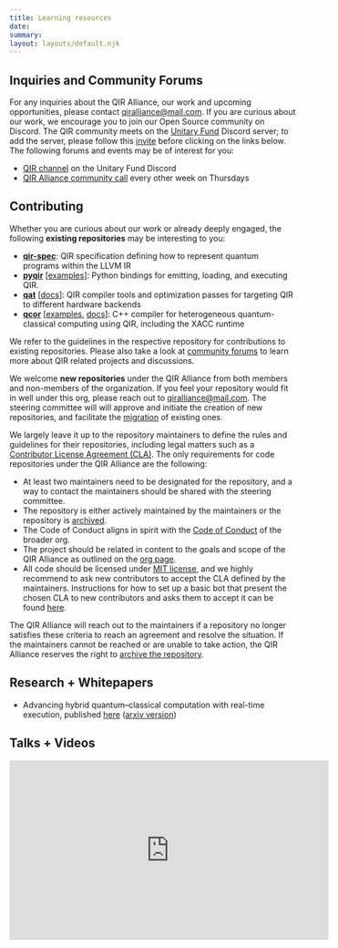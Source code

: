 ```yaml
---
title: Learning resources
date:
summary:
layout: layouts/default.njk
---
```


## Inquiries and Community Forums

For any inquiries about the QIR Alliance, our work and upcoming opportunities, please contact [qiralliance@mail.com](mailto:qiralliance@mail.com).
If you are curious about our work, we encourage you to join our Open Source community on Discord. The QIR community meets on the [Unitary Fund](https://unitary.fund/) Discord server; to add the server, please follow this [invite](https://discord.com/invite/JqVGmpkP96) before clicking on the links below. The following forums and events may be of interest for you:

- [QIR channel](https://discord.com/channels/764231928676089909/920935966586306631) on the Unitary Fund Discord
- [QIR Alliance community call](https://calendar.google.com/calendar/event?eid=NnJua2o0M2hqOGQyODZrdHAxYW82djg2Z2RfMjAyMjAyMDNUMTczMDAwWiBjX21ncWRxNmhqMmlzaTRkNmg0NjdrZnF2ZzYwQGc) every other week on Thursdays

## Contributing

Whether you are curious about our work or already deeply engaged, the following
**existing repositories** may be interesting to you:

- [**qir-spec**](https://github.com/qir-alliance/qir-spec): QIR specification defining how to represent quantum programs within the LLVM IR
- [**pyqir**](https://github.com/qir-alliance/pyqir) [[examples](https://github.com/qir-alliance/pyqir/tree/main/examples)]: Python bindings for emitting, loading, and executing QIR.
- [**qat**](https://github.com/qir-alliance/qat) [[docs](https://qir-alliance.github.io/qat/)]: QIR compiler tools and optimization passes for targeting QIR to different hardware backends
- [**qcor**](https://github.com/qir-alliance/qcor) [[examples](https://github.com/qir-alliance/qcor/tree/master/examples), [docs](https://aide-qc.github.io/deploy/lang_spec/)]: C++ compiler for heterogeneous quantum-classical computing using QIR, including the XACC runtime

We refer to the guidelines in the respective repository for contributions to existing repositories. Please also take a look at [community forums](#inquiries-and-community-forums) to learn more about QIR related projects and discussions.

We welcome **new repositories** under the QIR Alliance from both members and non-members of the organization. If you feel your repository would fit in well under this org, please reach out to [qiralliance@mail.com](mailto:qiralliance@mail.com). The steering committee will will approve and initiate the creation of new repositories, and facilitate the [migration](https://docs.github.com/en/repositories/creating-and-managing-repositories/transferring-a-repository#transferring-a-repository-owned-by-your-user-account) of existing ones.

We largely leave it up to the repository maintainers to define the rules and guidelines for their repositories, including legal matters such as a [Contributor License Agreement (CLA)](https://en.wikipedia.org/wiki/Contributor_License_Agreement). The only requirements for code repositories under the QIR Alliance are the following:

- At least two maintainers need to be designated for the repository, and a way to contact the maintainers should be shared with the steering committee.
- The repository is either actively maintained by the maintainers or the repository is [archived](https://docs.github.com/en/repositories/archiving-a-github-repository/archiving-repositories).
- The Code of Conduct aligns in spirit with the [Code of Conduct](https://github.com/qir-alliance/.github/blob/main/Code_of_Conduct.md) of the broader org.
- The project should be related in content to the goals and scope of the QIR Alliance as outlined on the [org page](https://qiralliance.org/).
- All code should be licensed under [MIT license](https://mit-license.org/), and we highly recommend to ask new contributors to accept the CLA defined by the maintainers. Instructions for how to set up a basic bot that present the chosen CLA to new contributors and asks them to accept it can be found [here](https://github.com/qir-alliance/.github/blob/main/workflow-templates/utils/cla_bot_setup.md).

The QIR Alliance will reach out to the maintainers if a repository no longer satisfies these criteria to reach an agreement and resolve the situation. If the maintainers cannot be reached or are unable to take action, the QIR Alliance reserves the right to [archive the repository](https://docs.github.com/en/repositories/archiving-a-github-repository/archiving-repositories).

## Research + Whitepapers

- Advancing hybrid quantum–classical computation with real-time execution, published [here](<https://www.frontiersin.org/articles/10.3389/fphy.2022.940293/full>) ([arxiv version](https://arxiv.org/abs/2206.12950))

## Talks + Videos

<iframe width="560" height="315" src="https://www.youtube-nocookie.com/embed/_0QJicz4ZR4" title="YouTube video player" frameborder="0" allow="accelerometer; autoplay; clipboard-write; encrypted-media; gyroscope; picture-in-picture" allowfullscreen></iframe>
